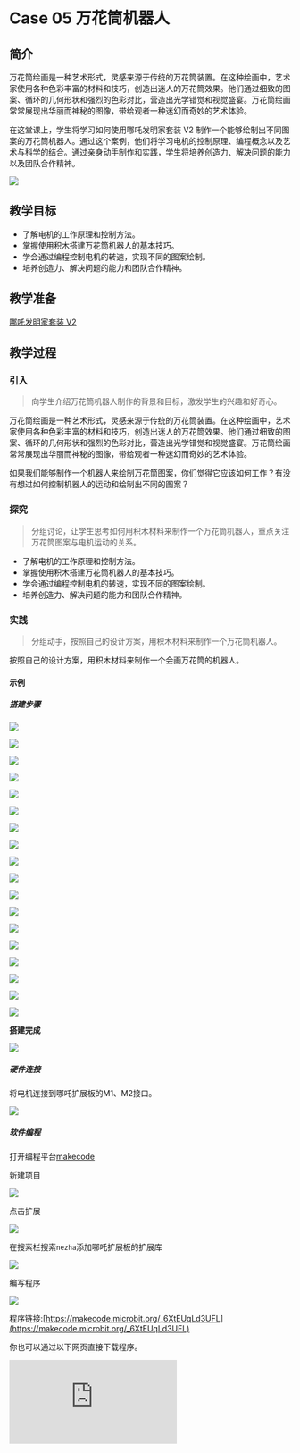 ﻿---
sidebar_position: 6
---

# Case 05 万花筒机器人

## 简介

万花筒绘画是一种艺术形式，灵感来源于传统的万花筒装置。在这种绘画中，艺术家使用各种色彩丰富的材料和技巧，创造出迷人的万花筒效果。他们通过细致的图案、循环的几何形状和强烈的色彩对比，营造出光学错觉和视觉盛宴。万花筒绘画常常展现出华丽而神秘的图像，带给观者一种迷幻而奇妙的艺术体验。

在这堂课上，学生将学习如何使用哪吒发明家套装 V2 制作一个能够绘制出不同图案的万花筒机器人。通过这个案例，他们将学习电机的控制原理、编程概念以及艺术与科学的结合。通过亲身动手制作和实践，学生将培养创造力、解决问题的能力以及团队合作精神。

![](https://wiki-media-ef.oss-cn-hongkong.aliyuncs.com/docs/microbit/building-blocks/nezha-inventors-kit-v2/images/nezha-inventors-kit-v2-case-05-01.png)

## 教学目标

- 了解电机的工作原理和控制方法。
- 掌握使用积木搭建万花筒机器人的基本技巧。
- 学会通过编程控制电机的转速，实现不同的图案绘制。
- 培养创造力、解决问题的能力和团队合作精神。


## 教学准备

[哪吒发明家套装 V2](https://www.elecfreaks.com/nezha-inventor-s-kit-v2-for-micro-bit.html)


## 教学过程

### 引入

>向学生介绍万花筒机器人制作的背景和目标，激发学生的兴趣和好奇心。

万花筒绘画是一种艺术形式，灵感来源于传统的万花筒装置。在这种绘画中，艺术家使用各种色彩丰富的材料和技巧，创造出迷人的万花筒效果。他们通过细致的图案、循环的几何形状和强烈的色彩对比，营造出光学错觉和视觉盛宴。万花筒绘画常常展现出华丽而神秘的图像，带给观者一种迷幻而奇妙的艺术体验。

如果我们能够制作一个机器人来绘制万花筒图案，你们觉得它应该如何工作？有没有想过如何控制机器人的运动和绘制出不同的图案？

### 探究

>分组讨论，让学生思考如何用积木材料来制作一个万花筒机器人，重点关注万花筒图案与电机运动的关系。

- 了解电机的工作原理和控制方法。
- 掌握使用积木搭建万花筒机器人的基本技巧。
- 学会通过编程控制电机的转速，实现不同的图案绘制。
- 培养创造力、解决问题的能力和团队合作精神。

### 实践

>分组动手，按照自己的设计方案，用积木材料来制作一个万花筒机器人。

按照自己的设计方案，用积木材料来制作一个会画万花筒的机器人。

#### 示例

##### 搭建步骤

![](https://wiki-media-ef.oss-cn-hongkong.aliyuncs.com/docs/microbit/building-blocks/nezha-inventors-kit-v2/images/nezha-inventors-kit-v2-step-05-01.png)

![](https://wiki-media-ef.oss-cn-hongkong.aliyuncs.com/docs/microbit/building-blocks/nezha-inventors-kit-v2/images/nezha-inventors-kit-v2-step-05-02.png)

![](https://wiki-media-ef.oss-cn-hongkong.aliyuncs.com/docs/microbit/building-blocks/nezha-inventors-kit-v2/images/nezha-inventors-kit-v2-step-05-03.png)

![](https://wiki-media-ef.oss-cn-hongkong.aliyuncs.com/docs/microbit/building-blocks/nezha-inventors-kit-v2/images/nezha-inventors-kit-v2-step-05-04.png)

![](https://wiki-media-ef.oss-cn-hongkong.aliyuncs.com/docs/microbit/building-blocks/nezha-inventors-kit-v2/images/nezha-inventors-kit-v2-step-05-05.png)

![](https://wiki-media-ef.oss-cn-hongkong.aliyuncs.com/docs/microbit/building-blocks/nezha-inventors-kit-v2/images/nezha-inventors-kit-v2-step-05-06.png)

![](https://wiki-media-ef.oss-cn-hongkong.aliyuncs.com/docs/microbit/building-blocks/nezha-inventors-kit-v2/images/nezha-inventors-kit-v2-step-05-07.png)

![](https://wiki-media-ef.oss-cn-hongkong.aliyuncs.com/docs/microbit/building-blocks/nezha-inventors-kit-v2/images/nezha-inventors-kit-v2-step-05-08.png)

![](https://wiki-media-ef.oss-cn-hongkong.aliyuncs.com/docs/microbit/building-blocks/nezha-inventors-kit-v2/images/nezha-inventors-kit-v2-step-05-09.png)

![](https://wiki-media-ef.oss-cn-hongkong.aliyuncs.com/docs/microbit/building-blocks/nezha-inventors-kit-v2/images/nezha-inventors-kit-v2-step-05-10.png)

![](https://wiki-media-ef.oss-cn-hongkong.aliyuncs.com/docs/microbit/building-blocks/nezha-inventors-kit-v2/images/nezha-inventors-kit-v2-step-05-11.png)

![](https://wiki-media-ef.oss-cn-hongkong.aliyuncs.com/docs/microbit/building-blocks/nezha-inventors-kit-v2/images/nezha-inventors-kit-v2-step-05-12.png)

![](https://wiki-media-ef.oss-cn-hongkong.aliyuncs.com/docs/microbit/building-blocks/nezha-inventors-kit-v2/images/nezha-inventors-kit-v2-step-05-13.png)

![](https://wiki-media-ef.oss-cn-hongkong.aliyuncs.com/docs/microbit/building-blocks/nezha-inventors-kit-v2/images/nezha-inventors-kit-v2-step-05-14.png)

![](https://wiki-media-ef.oss-cn-hongkong.aliyuncs.com/docs/microbit/building-blocks/nezha-inventors-kit-v2/images/nezha-inventors-kit-v2-step-05-15.png)

![](https://wiki-media-ef.oss-cn-hongkong.aliyuncs.com/docs/microbit/building-blocks/nezha-inventors-kit-v2/images/nezha-inventors-kit-v2-step-05-16.png)

![](https://wiki-media-ef.oss-cn-hongkong.aliyuncs.com/docs/microbit/building-blocks/nezha-inventors-kit-v2/images/nezha-inventors-kit-v2-step-05-17.png)

![](https://wiki-media-ef.oss-cn-hongkong.aliyuncs.com/docs/microbit/building-blocks/nezha-inventors-kit-v2/images/nezha-inventors-kit-v2-step-05-18.png)

**搭建完成**

![](https://wiki-media-ef.oss-cn-hongkong.aliyuncs.com/docs/microbit/building-blocks/nezha-inventors-kit-v2/images/nezha-inventors-kit-v2-case-05-01.png)


##### 硬件连接

将电机连接到哪吒扩展板的M1、M2接口。

![](https://wiki-media-ef.oss-cn-hongkong.aliyuncs.com/docs/microbit/building-blocks/nezha-inventors-kit-v2/images/nezha-inventors-kit-v2-case-05-02.png)

##### 软件编程

打开编程平台[makecode](https://makecode.microbit.org/#)

新建项目

![](https://wiki-media-ef.oss-cn-hongkong.aliyuncs.com/docs/microbit/building-blocks/nezha-inventors-kit-v2/images/nezha-inventors-kit-v2-case-19-03.png)

点击扩展

![](https://wiki-media-ef.oss-cn-hongkong.aliyuncs.com/docs/microbit/building-blocks/nezha-inventors-kit-v2/images/nezha-inventors-kit-v2-case-19-04.png)


在搜索栏搜索`nezha`添加哪吒扩展板的扩展库

![](https://wiki-media-ef.oss-cn-hongkong.aliyuncs.com/docs/microbit/building-blocks/nezha-inventors-kit-v2/images/nezha-inventors-kit-v2-case-19-06.png)

编写程序

![](https://wiki-media-ef.oss-cn-hongkong.aliyuncs.com/docs/microbit/building-blocks/nezha-inventors-kit-v2/images/nezha-inventors-kit-v2-case-05-07.png)


程序链接:[https://makecode.microbit.org/_6XtEUqLd3UFL](https://makecode.microbit.org/_6XtEUqLd3UFL)

你也可以通过以下网页直接下载程序。

<div
    style={{
        position: 'relative',
        paddingBottom: '60%',
        overflow: 'hidden',
    }}
>
    <iframe
        src="https://makecode.microbit.org/_6XtEUqLd3UFL"
        frameborder="0"
        sandbox="allow-popups allow-forms allow-scripts allow-same-origin"
        style={{
            position: 'absolute',
            width: '100%',
            height: '100%',
        }}
    />
</div>



### 展示

>分组展示，让每组的机器人画出自己的万花筒，比较各组的成果和效果。

#### 示例案例效果

按下micro:bit上的A键，机器人开始画画，按下micro:bit上的B键，机器人停止画画。

![](https://wiki-media-ef.oss-cn-hongkong.aliyuncs.com/docs/microbit/building-blocks/nezha-inventors-kit-v2/images/nezha-inventors-kit-v2-case-05.gif)

### 反思

>分组分享，让每组的学生分享自己的制作过程和心得，总结自己遇到的问题和解决办法，评价自己的优点和不足。
